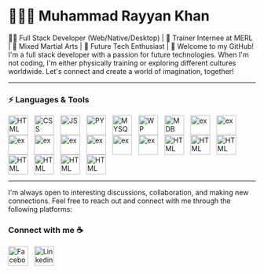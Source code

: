 # 🧑🏻‍💻 Muhammad Rayyan Khan
👨‍💻 Full Stack Developer (Web/Native/Desktop) | 💼 Trainer Internee at MERL | 🥊 Mixed Martial Arts | 🚀 Future Tech Enthusiast |
👋 Welcome to my GitHub! I'm a full stack developer with a passion for future technologies. When I'm not coding, I'm either physically training or exploring different cultures worldwide.
Let's connect and create a world of imagination, together!

---

### ⚡ Languages & Tools

<img align="left" alt="HTML" width="40px" style="padding-right:10;"   src="https://cdn.jsdelivr.net/gh/devicons/devicon/icons/html5/html5-original.svg" />
<img align="left" alt="CSS" width="40px" style="padding-right:10;" 
src="https://cdn.jsdelivr.net/gh/devicons/devicon/icons/css3/css3-original.svg" />
<img align="left" alt="JS" width="40px" style="padding-right:10;" 
<img src="https://cdn.jsdelivr.net/gh/devicons/devicon/icons/javascript/javascript-original.svg" />
<img align="left" alt="PY" width="40px" style="padding-right:10;" 
<img src="https://cdn.jsdelivr.net/gh/devicons/devicon/icons/python/python-original.svg" />
<img align="left" alt="MYSQL" width="40px" style="padding-right:10;" 
<img src="https://cdn.jsdelivr.net/gh/devicons/devicon/icons/mysql/mysql-original-wordmark.svg" />
<img align="left" alt="WP" width="40px" style="padding-right:10;"
<img src="https://cdn.jsdelivr.net/gh/devicons/devicon/icons/wordpress/wordpress-plain.svg" />
<img align="left" alt="MDB" width="40px" style="padding-right:10;"
<img src="https://cdn.jsdelivr.net/gh/devicons/devicon/icons/mongodb/mongodb-original-wordmark.svg" />
<img align="left" alt="ex" width="40px" style="padding-right:10;"
<img src="https://cdn.jsdelivr.net/gh/devicons/devicon/icons/express/express-original-wordmark.svg" />
<img align="left" alt="ex" width="40px" style="padding-right:10;"
<img src="https://cdn.jsdelivr.net/gh/devicons/devicon/icons/bootstrap/bootstrap-original.svg" />
<img align="left" alt="ex" width="40px" style="padding-right:10;"  
<img src="https://cdn.jsdelivr.net/gh/devicons/devicon/icons/bulma/bulma-plain.svg" />
<img align="left" alt="ex" width="40px" style="padding-right:10;"
<img src="https://cdn.jsdelivr.net/gh/devicons/devicon/icons/nodejs/nodejs-original.svg" />
<img align="left" alt="ex" width="40px" style="padding-right:10;"
<img src="https://cdn.jsdelivr.net/gh/devicons/devicon/icons/npm/npm-original-wordmark.svg" />
<img align="left" alt="ex" width="40px" style="padding-right:10;"
<img src="https://cdn.jsdelivr.net/gh/devicons/devicon/icons/materialui/materialui-original.svg" />
<img align="left" alt="ex" width="40px" style="padding-right:10;"
<img src="https://cdn.jsdelivr.net/gh/devicons/devicon/icons/figma/figma-original.svg" />
<img align="left" alt="ex" width="40px" style="padding-right:10;"
<img src="https://cdn.jsdelivr.net/gh/devicons/devicon/icons/sqlite/sqlite-original.svg" />
<img align="left" alt="HTML" width="40px" style="padding-right:10;" 
<img src="https://cdn.jsdelivr.net/gh/devicons/devicon/icons/python/python-original.svg" />   
<img align="left" alt="HTML" width="40px" style="padding-right:10;" 
<img src="https://cdn.jsdelivr.net/gh/devicons/devicon/icons/scala/scala-original.svg" />   
<img align="left" alt="HTML" width="40px" style="padding-right:10;" 
<img src="https://cdn.jsdelivr.net/gh/devicons/devicon/icons/blender/blender-original.svg" />
<img align="left" alt="HTML" width="40px" style="padding-right:10;" 
<img src="https://cdn.jsdelivr.net/gh/devicons/devicon/icons/unrealengine/unrealengine-original-wordmark.svg" />
<img align="left" alt="HTML" width="40px" style="padding-right:10;"
<img src="https://cdn.jsdelivr.net/gh/devicons/devicon/icons/unity/unity-original-wordmark.svg" />
<img align="left" alt="HTML" width="40px" style="padding-right:10;"
<img src="https://cdn.jsdelivr.net/gh/devicons/devicon/icons/premierepro/premierepro-original.svg" />
<img align="left" alt="HTML" width="40px" style="padding-right:10;"
<img src="https://cdn.jsdelivr.net/gh/devicons/devicon/icons/jupyter/jupyter-original-wordmark.svg" />

<br><br><br><br><br><br><br>

---

I'm always open to interesting discussions, collaboration, and making new connections. 
Feel free to reach out and connect with me through the following platforms:

### Connect with me ☕

<a href="https://www.facebook.com/profile.php?id=100004785878994">
  <img align="left" alt="Facebook" width="40px" style="padding-right:10;" src="https://cdn.jsdelivr.net/gh/devicons/devicon/icons/facebook/facebook-original.svg" />
</a>

<a href="www.linkedin.com/in/khanrayyan3622">
  <img align="left" alt="Linkedin" width="40px" style="padding-right:10;"
src="https://cdn.jsdelivr.net/gh/devicons/devicon/icons/linkedin/linkedin-original.svg" />
</a>            

          

          

          
          
          

          
          
          

            
          
          
